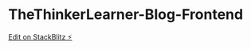 # TheThinkerLearner-Blog-Frontend


[Edit on StackBlitz ⚡️](https://stackblitz.com/edit/angular-ivy-9rzxcd)

